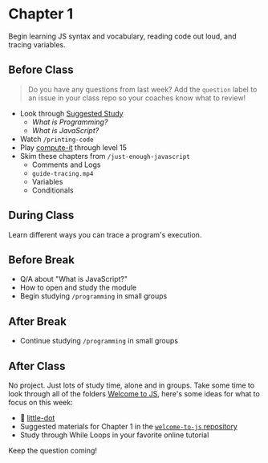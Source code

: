 # Chapter 1

Begin learning JS syntax and vocabulary, reading code out loud, and tracing variables.

## Before Class

> Do you have any questions from last week? Add the `question` label to an issue in your class repo so your coaches know what to review!

- Look through [Suggested Study](./suggested-study.md)
  - _What is Programming?_
  - _What is JavaScript?_
- Watch `/printing-code`
- Play [compute-it](http://compute-it.toxicode.fr/) through level 15
- Skim these chapters from `/just-enough-javascript`
  - Comments and Logs
  - `guide-tracing.mp4`
  - Variables
  - Conditionals

## During Class

Learn different ways you can trace a program's execution.

## Before Break

- Q/A about "What is JavaScript?"
- How to open and study the module
- Begin studying `/programming` in small groups

## After Break

- Continue studying `/programming` in small groups

## After Class

No project. Just lots of study time, alone and in groups. Take some time to look through all of the folders [Welcome to JS](https://github.com/hackyourfuturebelgium/welcome-to-js), here's some ideas for what to focus on this week:

- 🐣 [little-dot](http://little-dot.toxicode.fr/)
- Suggested materials for Chapter 1 in the [`welcome-to-js` repository](https://github.com/HackYourFutureBelgium/welcome-to-js)
- Study through While Loops in your favorite online tutorial

Keep the question coming!
